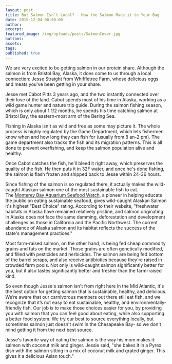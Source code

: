 ```yaml
---
layout: post
title: But Salmon Isn't Local? - How the Salmon Made it to Your Bag
date: 2015-12-04 00:00:00
author:
excerpt:
featured_image: /img/uploads/posts/SalmonCover.jpg
buttons:
assets:
tags:
published: true
---
```


<div class="editable"><p>We are very excited to be getting salmon in our protein share. Although the salmon is from Bristol Bay, Alaska, it does come to us through a local connection: Jesse Straight from&nbsp;<a target="_blank" href="http://4pfoods.com/farmer-profile-whiffletree-farm-in-warrenton-va/">Whiffletree Farm</a>, whose delicious eggs and meats you've been getting in your share.</p><p>Jesse met Cabot Pitts 3 years ago, and the two instantly connected over their love of the land. Cabot spends most of his time in Alaska, working as a wild game hunter and nature trip guide. During the salmon fishing season, which is only about 1 1/2 months, he spends his time catching salmon at Bristol Bay, the eastern-most arm of the Bering Sea.</p><p>Fishing in Alaska isn't as wild and free as some may picture it. The whole process is highly regulated by the Game Department, which lets fishermen know when and how long they can fish for (usually from 8 an-2 pm). The game department also tracks the fish and its migration patterns. This is all done to prevent overfishing, and keep the salmon population alive and healthy.</p><p>Once Cabot catches the fish, he'll bleed it right away, which preserves the quality of the fish. He then puts it in 32F water, and once he's done fishing, the salmon is flash frozen and shipped back to Jesse within 24-36 hours.</p><p>Since fishing of the salmon is so regulated there, it actually makes the wild-caught Alaskan salmon one of the most sustainable fish to eat. The&nbsp;<a target="_blank" href="http://www.seafoodwatch.org/seafood-recommendations/groups/salmon?q=Salmon&amp;method=wild&amp;o=27">Monterey Bay Aquarium Seafood Watch</a>, a pioneer in helping educate the public on eating sustainable seafood, gives wild-caught Alaskan Salmon it's highest "Best Choice" rating. According to their website, "freshwater habitats in Alaska have remained relatively pristine, and salmon originating in Alaska does not face the same damming, deforestation and development challenges as those in California and the Pacific Northwest. The current abundance of Alaska salmon and its habitat reflects the success of the state's management practices."</p><p>Most farm-raised salmon, on the other hand, is being fed cheap commodity grains and fats on the market. Those grains are often genetically modified, and filled with pesticides and herbicides. The salmon are being fed bottom of the barrel scraps, and also receive antibiotics because they're raised in crowded farm pools. Not only is wild-caught salmon significantly better for you, but it also tastes significantly better and fresher than the farm-raised kind.</p><p>So even though Jesse's salmon isn't from right here in the Mid Atlantic, it's the best option for getting salmon that is sustainable, healthy, and delicious. We&rsquo;re aware that our carnivorous members out there still eat fish, and we recognize that it&rsquo;s not easy to eat sustainable, healthy, and environmentally-friendly fish. Our job is to make those choices easier for you, by providing you with salmon that you can feel good about eating, while also supporting a better food system. We try our best to source everything locally, but sometimes salmon just doesn't swim in the Chesapeake Bay- so we don't mind getting it from the next best source.</p><p>Jesse's favorite way of eating the salmon is the way his mom makes it: salmon with coconut milk and ginger. Jessie said, "she bakes it in a Pyrex dish with the salmon sitting in a mix of coconut milk and grated ginger. This gives it a delicious Asian touch."</p><p>&nbsp;</p></div>